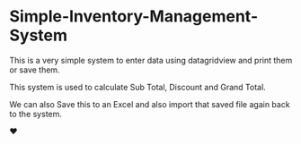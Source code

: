 # Simple-Inventory-Management-System

This is a very simple system to enter data using datagridview and print them or save them.

This system is used to calculate Sub Total, Discount and Grand Total.

We can also Save this to an Excel and also import that saved file again back to the system.

❤
